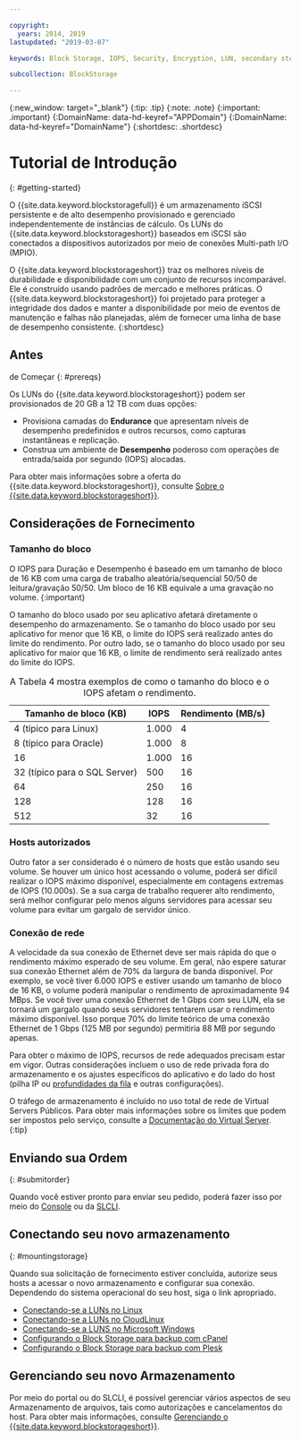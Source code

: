 ```yaml
---

copyright:
  years: 2014, 2019
lastupdated: "2019-03-07"

keywords: Block Storage, IOPS, Security, Encryption, LUN, secondary storage, mount storage, provision storage, ISCSI, MPIO, redundant

subcollection: BlockStorage

---
```

{:new_window: target="_blank"}
{:tip: .tip}
{:note: .note}
{:important: .important}
{:DomainName: data-hd-keyref="APPDomain"}
{:DomainName: data-hd-keyref="DomainName"}
{:shortdesc: .shortdesc}

# Tutorial de Introdução
{: #getting-started}

O {{site.data.keyword.blockstoragefull}} é um armazenamento iSCSI persistente e de alto desempenho provisionado e gerenciado independentemente de instâncias de cálculo. Os LUNs do {{site.data.keyword.blockstorageshort}} baseados em iSCSI são conectados a dispositivos autorizados por meio de conexões Multi-path I/O (MPIO).

O {{site.data.keyword.blockstorageshort}} traz os melhores níveis de durabilidade e disponibilidade com um conjunto de recursos incomparável. Ele é construído usando padrões de mercado e melhores práticas. O {{site.data.keyword.blockstorageshort}} foi projetado para proteger a integridade dos dados e manter a disponibilidade por meio de eventos de manutenção e falhas não planejadas, além de fornecer uma linha de base de desempenho consistente.
{:shortdesc}

## Antes
de Começar
{: #prereqs}

Os LUNs do {{site.data.keyword.blockstorageshort}} podem ser provisionados de 20 GB a 12 TB com duas opções: <br/>
- Provisiona camadas do **Endurance** que apresentam níveis de desempenho predefinidos e outros recursos, como capturas instantâneas e replicação.
- Construa um ambiente de **Desempenho** poderoso com operações de
entrada/saída por segundo (IOPS) alocadas.

Para obter mais informações sobre a oferta do {{site.data.keyword.blockstorageshort}}, consulte [Sobre o {{site.data.keyword.blockstorageshort}}](/docs/infrastructure/BlockStorage?topic=BlockStorage-About).

## Considerações de Fornecimento

### Tamanho do bloco

O IOPS para Duração e Desempenho é baseado em um tamanho de bloco de 16 KB com uma carga de trabalho aleatória/sequencial 50/50 de leitura/gravação 50/50. Um bloco de 16 KB equivale a uma gravação no volume.
{:important}

O tamanho do bloco usado por seu aplicativo afetará diretamente o desempenho do armazenamento. Se o tamanho do bloco usado por seu aplicativo for menor que 16 KB, o limite do IOPS será realizado antes do limite do rendimento. Por outro lado, se o tamanho do bloco usado por seu aplicativo for maior que 16 KB, o limite de rendimento será realizado antes do limite do IOPS.

<table>
  <caption>A Tabela 4 mostra exemplos de como o tamanho do bloco e o IOPS afetam o rendimento.</caption>
        <colgroup>
          <col/>
          <col/>
          <col/>
        </colgroup>
        <thead>
          <tr>
            <th>Tamanho de bloco (KB)</th>
            <th>IOPS</th>
            <th>Rendimento (MB/s)</th>
          </tr>
        </thead>
        <tbody>
          <tr>
            <td>4 (típico para Linux)</td>
            <td>1.000</td>
            <td>4</td>
          </tr>
          <tr>
            <td>8 (típico para Oracle)</td>
            <td>1.000</td>
            <td>8</td>
          </tr>
          <tr>
            <td>16</td>
            <td>1.000</td>
            <td>16</td>
          </tr>
          <tr>
            <td>32 (típico para o SQL Server)</td>
            <td>500</td>
            <td>16</td>
          </tr>          
          <tr>
            <td>64</td>
            <td>250</td>
            <td>16</td>
          </tr>
          <tr>
            <td>128</td>
            <td>128</td>
            <td>16</td>
          </tr>
          <tr>
            <td>512</td>
            <td>32</td>
            <td>16</td>
          </tr>
        </tbody>
</table>

### Hosts autorizados

Outro fator a ser considerado é o número de hosts que estão usando seu volume. Se houver um único host acessando o volume, poderá ser difícil realizar o IOPS máximo disponível, especialmente em contagens extremas de IOPS (10.000s). Se a sua carga de trabalho requerer alto rendimento, será melhor configurar pelo menos alguns servidores para acessar seu volume para evitar um gargalo de servidor único.

### Conexão de rede

A velocidade da sua conexão de Ethernet deve ser mais rápida do
que o rendimento máximo esperado de seu volume. Em geral, não espere saturar sua conexão Ethernet além de 70% da largura de banda disponível. Por exemplo, se você tiver 6.000 IOPS e estiver usando um tamanho de bloco de 16 KB, o volume poderá manipular o rendimento de aproximadamente 94 MBps. Se você tiver uma conexão Ethernet de 1 Gbps com seu LUN, ela se tornará um gargalo quando seus servidores tentarem usar o rendimento máximo disponível. Isso porque 70% do limite teórico de uma conexão Ethernet de 1 Gbps (125 MB por segundo) permitiria 88 MB por segundo apenas.

Para obter o máximo de IOPS, recursos de rede adequados precisam estar em vigor. Outras considerações incluem o uso
de rede privada fora do armazenamento e os ajustes específicos do aplicativo e do lado do host (pilha
IP ou [profundidades da fila](/docs/infrastructure/BlockStorage?topic=BlockStorage-hostqueuesettings) e
outras configurações).

O tráfego de armazenamento é incluído no uso total de rede de Virtual Servers Públicos. Para obter mais informações sobre os limites que podem ser impostos pelo serviço, consulte a [Documentação do Virtual Server](/docs/vsi?topic=virtual-servers-public-virtual-servers).
{:tip}

## Enviando sua Ordem
{: #submitorder}

Quando você estiver pronto para enviar seu pedido, poderá fazer isso por meio do [Console](/docs/infrastructure/BlockStorage?topic=BlockStorage-orderingthroughConsole) ou da [SLCLI](/docs/infrastructure/BlockStorage?topic=BlockStorage-orderingthroughCLI).

## Conectando seu novo armazenamento
{: #mountingstorage}

Quando sua solicitação de fornecimento estiver concluída, autorize seus hosts a acessar o novo armazenamento e configurar sua conexão. Dependendo do sistema operacional do seu host, siga o link apropriado.
- [Conectando-se a LUNs no Linux](/docs/infrastructure/BlockStorage?topic=BlockStorage-mountingLinux)
- [Conectando-se a LUNs no CloudLinux](/docs/infrastructure/BlockStorage?topic=BlockStorage-mountingCloudLinux)
- [Conectando-se a LUNS no Microsoft Windows](/docs/infrastructure/BlockStorage?topic=BlockStorage-mountingWindows)
- [Configurando o Block Storage para backup com cPanel](/docs/infrastructure/BlockStorage?topic=BlockStorage-cPanelBackups)
- [Configurando o Block Storage para backup com Plesk](/docs/infrastructure/BlockStorage?topic=BlockStorage-PleskBackups)

## Gerenciando seu novo Armazenamento

Por meio do portal ou do SLCLI, é possível gerenciar vários aspectos de seu Armazenamento de arquivos, tais como autorizações e cancelamentos do host. Para obter mais informações, consulte [Gerenciando o {{site.data.keyword.blockstorageshort}}](/docs/infrastructure/BlockStorage?topic=BlockStorage-managingstorage).
